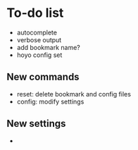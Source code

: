 # To-do list

- autocomplete
- verbose output
- add bookmark name?
- hoyo config set

## New commands

- reset: delete bookmark and config files
- config: modify settings

## New settings

-
